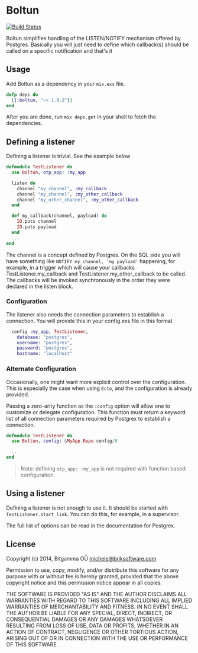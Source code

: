 # Boltun

[![Build Status](https://travis-ci.org/bitgamma/boltun.svg?branch=master)](https://travis-ci.org/bitgamma/boltun)

Boltun simplifies handling of the LISTEN/NOTIFY mechanism offered by Postgres. Basically you will just need to define which callback(s) should be called on a specific notification and that's it

## Usage

Add Boltun as a dependency in your `mix.exs` file.

```elixir
defp deps do
  [{:boltun, "~> 1.0.2"}]
end
```

After you are done, run `mix deps.get` in your shell to fetch the dependencies.

## Defining a listener

Defining a listener is trivial. See the example below

```elixir
defmodule TestListener do
  use Boltun, otp_app: :my_app

  listen do
    channel "my_channel", :my_callback
    channel "my_channel", :my_other_callback
    channel "my_other_channel", :my_other_callback
  end

  def my_callback(channel, payload) do
    IO.puts channel
    IO.puts payload
  end
  ...
end
```

The channel is a concept defined by Postgres. On the SQL side you will have something like `NOTIFY my_channel, 'my payload'` happening, for example, in a trigger which will cause your callbacks TestListener.my_callback and TestListener.my_other_callback to be called. The callbacks will be invoked synchronously in the order they were declared in the listen block.

### Configuration

The listener also needs the connection parameters to establish a connection. You will provide this in your config.exs file in this format

```elixir
  config :my_app, TestListener,
    database: "postgres",
    username: "postgres",
    password: "postgres",
    hostname: "localhost"
```

### Alternate Configuration

Occasionally, one might want more explicit control over the configuration.
This is especially the case when using `Ecto`, and the configuration is already provided.

Passing a zero-arity function as the `:config` option will allow one to customize or delegate configuration.
This function must return a keyword list of all connection parameters required by Postgrex to establish a connection.

```elixir
defmodule TestListener do
  use Boltun, config: &MyApp.Repo.config/0

  ...
end
```

> Note: defining `otp_app: :my_app` is not required with function based configuration.

## Using a listener

Defining a listener is not enough to use it. It should be started with `TestListener.start_link`. You can do this, for example, in a supervisor.

The full list of options can be read in the documentation for Postgrex.

## License
Copyright (c) 2014, Bitgamma OÜ <michele@briksoftware.com>

Permission to use, copy, modify, and/or distribute this software for any
purpose with or without fee is hereby granted, provided that the above
copyright notice and this permission notice appear in all copies.

THE SOFTWARE IS PROVIDED "AS IS" AND THE AUTHOR DISCLAIMS ALL WARRANTIES
WITH REGARD TO THIS SOFTWARE INCLUDING ALL IMPLIED WARRANTIES OF
MERCHANTABILITY AND FITNESS. IN NO EVENT SHALL THE AUTHOR BE LIABLE FOR
ANY SPECIAL, DIRECT, INDIRECT, OR CONSEQUENTIAL DAMAGES OR ANY DAMAGES
WHATSOEVER RESULTING FROM LOSS OF USE, DATA OR PROFITS, WHETHER IN AN
ACTION OF CONTRACT, NEGLIGENCE OR OTHER TORTIOUS ACTION, ARISING OUT OF
OR IN CONNECTION WITH THE USE OR PERFORMANCE OF THIS SOFTWARE.
